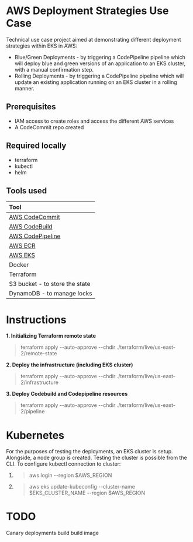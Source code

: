 # AWS Deployment Strategies Use Case

Technical use case project aimed at demonstrating different deployment strategies within EKS in AWS:

- Blue/Green Deployments - by triggering a CodePipeline pipeline which will deploy blue and green versions of an application to an EKS cluster, with a manual confirmation step.
- Rolling Deployments - by triggering a CodePipeline pipeline which will update an existing application running on an EKS cluster in a rolling manner.

## Prerequisites

- IAM access to create roles and access the different AWS services
- A CodeCommit repo created

## Required locally

- terraform
- kubectl
- helm

## Tools used

| Tool                                                     |
| :------------------------------------------------------- |
| [AWS CodeCommit](https://aws.amazon.com/codecommit/)     |
| [AWS CodeBuild](https://aws.amazon.com/codebuild/)       |
| [AWS CodePipeline](https://aws.amazon.com/codepipeline/) |
| [AWS ECR](https://aws.amazon.com/ecr/)                   |
| [AWS EKS](https://aws.amazon.com/eks/)                   |
| Docker                                                   |
| Terraform                                                |
| S3 bucket - to store the state                           |
| DynamoDB - to manage locks                               |

# Instructions

**1. Initializing Terraform remote state**

> terraform apply --auto-approve --chdir ./terraform/live/us-east-2/remote-state

**2. Deploy the infrastructure (including EKS cluster)**

> terraform apply --auto-approve --chdir ./terraform/live/us-east-2/infrastructure

**3. Deploy Codebuild and Codepipeline resources**

> terraform apply --auto-approve --chdir ./terraform/live/us-east-2/pipeline

# Kubernetes

For the purposes of testing the deployments, an EKS cluster is setup. Alongside, a node group is created.
Testing the cluster is possible from the CLI. To configure kubectl connection to cluster:

1. > aws login --region $AWS_REGION
2. > aws eks update-kubeconfig --cluster-name $EKS_CLUSTER_NAME --region $AWS_REGION

# TODO

Canary deployments
build build image
